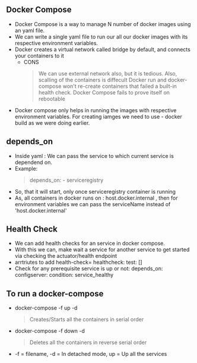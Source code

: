 ## Docker Compose
- Docker Compose is a way to manage N number of docker images using an yaml file.
- We can write a single yaml file to run our all our docker images with its respective environment variables.
- Docker creates a virtual network called bridge by default, and connects your containers to it
    * CONS
        > We can use external network also, but it is tedious.
        > Also, scalling of the containers is diffecult
        > Docker run and docker-compose won't re-create containers that failed a built-in health check.
        > Docker Compose fails to prove itself on rebootable
-  Docker compose only helps in running the images with respective environment variables.
   For creating iamges we need to use - docker build as we were doing earlier.

## depends_on
- Inside yaml : We can pass the service to which current service is dependend on. 
- Example:
    > depends_on:
        - serviceregistry
- So, that it will start, only once serviceregistry container is running
- As, all containers in docker runs on : host.docker.internal , then for environment variables we can pass the serviceName instead of 'host.docker.internal'

## Health Check
- We can add health checks for an service in docker compose.
- With this we can, make wait a service for another service to get started via checking the actuator/health endpoint 
- arrtriutes to add health-check= healthcheck: test: [] 
- Check for any prerequisite service is up or not:
    depends_on:
        configserver:
            condition: service_healthy

## To run a docker-compose
* docker-compose -f <file-name LIKE docker-compose.yml> up -d
    > Creates/Starts all the containers in serial order
* docker-compose -f <file-name LIKE docker-compose.yml> down -d
    > Deletes all the containers in reverse serial order
* -f = filename, -d = In detached mode, up = Up all the services